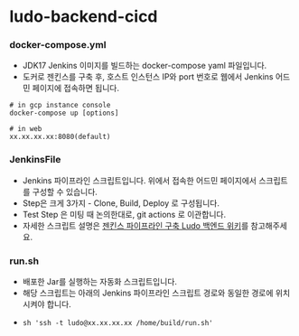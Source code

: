 # ludo-backend-cicd

### docker-compose.yml
- JDK17 Jenkins 이미지를 빌드하는 docker-compose yaml 파일입니다.
- 도커로 젠킨스를 구축 후, 호스트 인스턴스 IP와 port 번호로 웹에서 Jenkins 어드민 페이지에 접속하면 됩니다.
```text
# in gcp instance console
docker-compose up [options]

# in web
xx.xx.xx.xx:8080(default)
```

### JenkinsFile
- Jenkins 파이프라인 스크립트입니다. 위에서 접속한 어드민 페이지에서 스크립트를 구성할 수 있습니다.
- Step은 크게 3가지 - Clone, Build, Deploy 로 구성됩니다.
- Test Step 은 미팅 때 논의한대로, git actions 로 이관합니다.
- 자세한 스크립트 설명은 [젠킨스 파이프라인 구축 Ludo 백엔드 위키](https://github.com/Ludo-SMP/ludo-backend_wiki/blob/main/%EC%A0%A0%ED%82%A8%EC%8A%A4%20CI.CD%20%ED%8C%8C%EC%9D%B4%ED%94%84%EB%9D%BC%EC%9D%B8%20%EA%B5%AC%EC%B6%95/README(%EC%9E%91%EC%84%B1%EC%A4%91).md)를 참고해주세요.


### run.sh
- 배포한 Jar를 실행하는 자동화 스크립트입니다.
- 해당 스크립트는 아래의 Jenkins 파이프라인 스크립트 경로와 동일한 경로에 위치시켜야 합니다.
- ```shell
  sh 'ssh -t ludo@xx.xx.xx.xx /home/build/run.sh'
  ```